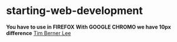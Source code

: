 # starting-web-development

**You have to use in FIREFOX**
**With GOOGLE CHROMO we have 10px  difference**
[Tim Berner Lee](https://diogomamartins.github.io/OldTownTec/)
